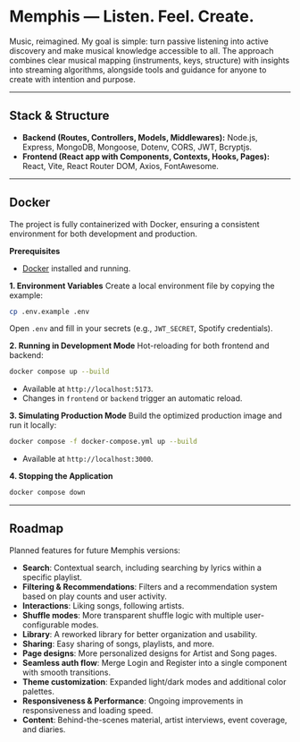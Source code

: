# Memphis — Listen. Feel. Create.

Music, reimagined. My goal is simple: turn passive listening into active discovery and make musical knowledge accessible to all. The approach combines clear musical mapping (instruments, keys, structure) with insights into streaming algorithms, alongside tools and guidance for anyone to create with intention and purpose.

---

## Stack & Structure

* **Backend (Routes, Controllers, Models, Middlewares):** Node.js, Express, MongoDB, Mongoose, Dotenv, CORS, JWT, Bcryptjs.
* **Frontend (React app with Components, Contexts, Hooks, Pages):** React, Vite, React Router DOM, Axios, FontAwesome.

---

## Docker

The project is fully containerized with Docker, ensuring a consistent environment for both development and production.

**Prerequisites**

* [Docker](https://www.docker.com/products/docker-desktop/) installed and running.

**1. Environment Variables**
Create a local environment file by copying the example:

```bash
cp .env.example .env
```

Open `.env` and fill in your secrets (e.g., `JWT_SECRET`, Spotify credentials).

**2. Running in Development Mode**
Hot-reloading for both frontend and backend:

```bash
docker compose up --build
```

* Available at `http://localhost:5173`.
* Changes in `frontend` or `backend` trigger an automatic reload.

**3. Simulating Production Mode**
Build the optimized production image and run it locally:

```bash
docker compose -f docker-compose.yml up --build
```

* Available at `http://localhost:3000`.

**4. Stopping the Application**

```bash
docker compose down
```

---

## Roadmap

Planned features for future Memphis versions:

* **Search**: Contextual search, including searching by lyrics within a specific playlist.
* **Filtering & Recommendations**: Filters and a recommendation system based on play counts and user activity.
* **Interactions**: Liking songs, following artists.
* **Shuffle modes**: More transparent shuffle logic with multiple user-configurable modes.
* **Library**: A reworked library for better organization and usability.
* **Sharing**: Easy sharing of songs, playlists, and more.
* **Page designs**: More personalized designs for Artist and Song pages.
* **Seamless auth flow**: Merge Login and Register into a single component with smooth transitions.
* **Theme customization**: Expanded light/dark modes and additional color palettes.
* **Responsiveness & Performance**: Ongoing improvements in responsiveness and loading speed.
* **Content**: Behind-the-scenes material, artist interviews, event coverage, and diaries.